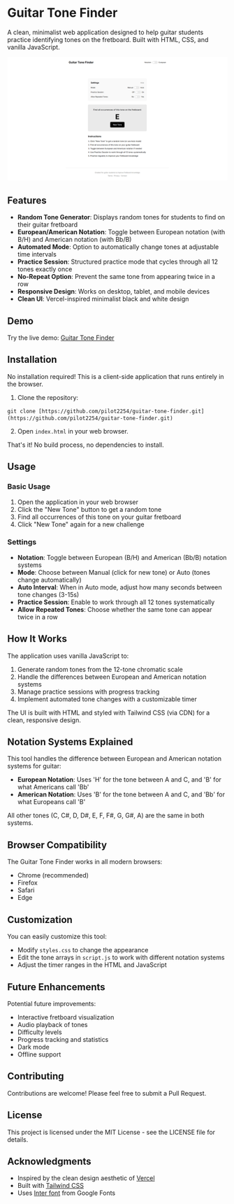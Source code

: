 # Guitar Tone Finder

A clean, minimalist web application designed to help guitar students practice identifying tones on the fretboard. Built with HTML, CSS, and vanilla JavaScript.

![Guitar Tone Finder Screenshot](./screenshot.png)

## Features

- **Random Tone Generator**: Displays random tones for students to find on their guitar fretboard
- **European/American Notation**: Toggle between European notation (with B/H) and American notation (with Bb/B)
- **Automated Mode**: Option to automatically change tones at adjustable time intervals
- **Practice Session**: Structured practice mode that cycles through all 12 tones exactly once
- **No-Repeat Option**: Prevent the same tone from appearing twice in a row
- **Responsive Design**: Works on desktop, tablet, and mobile devices
- **Clean UI**: Vercel-inspired minimalist black and white design

## Demo

Try the live demo: [Guitar Tone Finder](https://pilot2254.github.io/guitar-tone-finder)

## Installation

No installation required! This is a client-side application that runs entirely in the browser.

1. Clone the repository:
```
git clone [https://github.com/pilot2254/guitar-tone-finder.git](https://github.com/pilot2254/guitar-tone-finder.git)
```

2. Open `index.html` in your web browser.

That's it! No build process, no dependencies to install.

## Usage

### Basic Usage

1. Open the application in your web browser
2. Click the "New Tone" button to get a random tone
3. Find all occurrences of this tone on your guitar fretboard
4. Click "New Tone" again for a new challenge

### Settings

- **Notation**: Toggle between European (B/H) and American (Bb/B) notation systems
- **Mode**: Choose between Manual (click for new tone) or Auto (tones change automatically)
- **Auto Interval**: When in Auto mode, adjust how many seconds between tone changes (3-15s)
- **Practice Session**: Enable to work through all 12 tones systematically
- **Allow Repeated Tones**: Choose whether the same tone can appear twice in a row

## How It Works

The application uses vanilla JavaScript to:

1. Generate random tones from the 12-tone chromatic scale
2. Handle the differences between European and American notation systems
3. Manage practice sessions with progress tracking
4. Implement automated tone changes with a customizable timer

The UI is built with HTML and styled with Tailwind CSS (via CDN) for a clean, responsive design.

## Notation Systems Explained

This tool handles the difference between European and American notation systems for guitar:

- **European Notation**: Uses 'H' for the tone between A and C, and 'B' for what Americans call 'Bb'
- **American Notation**: Uses 'B' for the tone between A and C, and 'Bb' for what Europeans call 'B'

All other tones (C, C#, D, D#, E, F, F#, G, G#, A) are the same in both systems.

## Browser Compatibility

The Guitar Tone Finder works in all modern browsers:

- Chrome (recommended)
- Firefox
- Safari
- Edge

## Customization

You can easily customize this tool:

- Modify `styles.css` to change the appearance
- Edit the tone arrays in `script.js` to work with different notation systems
- Adjust the timer ranges in the HTML and JavaScript

## Future Enhancements

Potential future improvements:

- Interactive fretboard visualization
- Audio playback of tones
- Difficulty levels
- Progress tracking and statistics
- Dark mode
- Offline support

## Contributing

Contributions are welcome! Please feel free to submit a Pull Request.

## License

This project is licensed under the MIT License - see the LICENSE file for details.

## Acknowledgments

- Inspired by the clean design aesthetic of [Vercel](https://vercel.com)
- Built with [Tailwind CSS](https://tailwindcss.com)
- Uses [Inter font](https://fonts.google.com/specimen/Inter) from Google Fonts